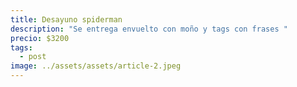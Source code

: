 ```yaml
---
title: Desayuno spiderman
description: "Se entrega envuelto con moño y tags con frases "
precio: $3200
tags:
  - post
image: ../assets/assets/article-2.jpeg
---
```

